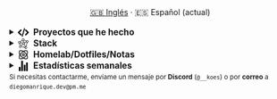 <div align="center">
  <a href="./README.md">🇬🇧 Inglés</a> · <a>🇪🇸 Español (actual)</a>
</div>
<br>

<details>
  <summary><span style="display:inline-flex;align-items:center;gap:8px;font-size:1.1em;line-height:1;"><picture style="display:inline-block;margin:0">
    <source media="(prefers-color-scheme: dark)" srcset="assets/programming-code-signs-svgrepo-com-white.svg">
    <source media="(prefers-color-scheme: light)" srcset="assets/programming-code-signs-svgrepo-com.svg">
    <img src="assets/programming-code-signs-svgrepo-com.svg" alt="icon" width="20" height="20" style="display:inline-block;vertical-align:middle">
  </picture><strong>Proyectos que he hecho</strong></span></summary>

  <br>
  <table>
    <tbody>
      <tr>
        <td>
          <em>
            <strong><a href="#">Template</a></strong>
          </em>
        </td>
        <td>
          Template
        </td>
      </tr>
    </tbody>
  </table>
</details>

<details>
  <summary><span style="display:inline-flex;align-items:center;gap:8px;font-size:1.1em;line-height:1;"><picture style="display:inline-block;margin:0">
    <source media="(prefers-color-scheme: dark)" srcset="assets/knowledge-graph-svgrepo-com-white.svg">
    <source media="(prefers-color-scheme: light)" srcset="assets/knowledge-graph-svgrepo-com.svg">
    <img src="assets/knowledge-graph-svgrepo-com.svg" alt="icon" width="20" height="20" style="display:inline-block;vertical-align:middle">
  </picture><strong>Stack</strong></span></summary>
  <br>
  <!-- Frontend -->
  <img alt="Frontend" src="https://img.shields.io/badge/Front%20%20%20-20232a?style=for-the-badge&logo=terminal&logoColor=white">
  <img alt="Angular" src="https://img.shields.io/badge/angular-7E22CE?style=for-the-badge&logo=angular&logoColor=white">
  <img alt="React" src="https://img.shields.io/badge/react-20232a?style=for-the-badge&logo=react&logoColor=61DAFB">
  <img alt="Tailwind CSS" src="https://img.shields.io/badge/tailwindcss-06B6D4?style=for-the-badge&logo=tailwindcss&logoColor=white">
  <img alt="SCSS/SASS" src="https://img.shields.io/badge/scss-CC6699?style=for-the-badge&logo=sass&logoColor=white">
  <br>

  <!-- Backend -->
  <img alt="Backend" src="https://img.shields.io/badge/Back%20%20%20%20-20232a?style=for-the-badge&logo=terminal&logoColor=white">
  <img alt="Node.js" src="https://img.shields.io/badge/node.js-339933?style=for-the-badge&logo=nodedotjs&logoColor=white">
  <img alt="Express" src="https://img.shields.io/badge/express-000000?style=for-the-badge&logo=express&logoColor=white">
  <img alt="Spring" src="https://img.shields.io/badge/spring-6DB33F?style=for-the-badge&logo=spring&logoColor=white">
  <br>

  <!-- Databases -->
  <img alt="Databases" src="https://img.shields.io/badge/DB's%20-20232a?style=for-the-badge&logo=terminal&logoColor=white">
  <img alt="MongoDB" src="https://img.shields.io/badge/mongodb-4EA94B?style=for-the-badge&logo=mongodb&logoColor=white">
  <img alt="Supabase" src="https://img.shields.io/badge/supabase-3ECF8E?style=for-the-badge&logo=supabase&logoColor=white">
  <img alt="Valkey" src="https://img.shields.io/badge/valkey-DC382D?style=for-the-badge&logo=valkey&logoColor=white">
  <img alt="DBeaver" src="https://img.shields.io/badge/dbeaver-2F6BFF?style=for-the-badge&logo=dbeaver&logoColor=white">
  <br>

  <!-- DevOps -->
  <img alt="DevOps" src="https://img.shields.io/badge/DevOps%20%20%20-20232a?style=for-the-badge&logo=terminal&logoColor=white">
  <img alt="Docker" src="https://img.shields.io/badge/docker-2496ED?style=for-the-badge&logo=docker&logoColor=white">
  <img alt="Proxmox" src="https://img.shields.io/badge/proxmox-e57000?style=for-the-badge&logo=proxmox&logoColor=white">
  <img alt="Jenkins" src="https://img.shields.io/badge/jenkins-D24939?style=for-the-badge&logo=jenkins&logoColor=white">
  <img alt="Git" src="https://img.shields.io/badge/git-F05032?style=for-the-badge&logo=git&logoColor=white">
</details>
<details>
  <summary><span style="display:inline-flex;align-items:center;gap:8px;font-size:1.1em;line-height:1;"><picture style="display:inline-block;margin:0">
    <source media="(prefers-color-scheme: dark)" srcset="assets/atom-svgrepo-com-white.svg">
    <source media="(prefers-color-scheme: light)" srcset="assets/atom-svgrepo-com.svg">
    <img src="assets/atom-svgrepo-com.svg" alt="icon" width="20" height="20" style="display:inline-block;vertical-align:middle">
  </picture><strong>Homelab/Dotfiles/Notas</strong></span></summary>
  <br>
  <table>
    <tbody>
      <tr>
        <td>
          <strong><a href="https://github.com/diegokoes/proxmox">proxmox</a></strong>
        </td>
        <td>Configuraciones y documentación relacionadas con Proxmox</td>
      </tr>
      <tr>
        <td>
          <strong><a href="https://github.com/diegokoes/dotfiles">dotfiles</a></strong>
        </td>
        <td>Mis dotfiles y la configuración del entorno</td>
      </tr>
      <tr>
        <td>
          <strong><a href="https://github.com/diegokoes/obsidian_programming">obsidian_programming</a></strong>
        </td>
        <td>Notas y vault de Obsidian sobre programación/tecnología</td>
      </tr>
    </tbody>
  </table>
</details>

<details>
  <summary><span style="display:inline-flex;align-items:center;gap:8px;font-size:1.1em;line-height:1;"><picture style="display:inline-block;margin:0">
    <source media="(prefers-color-scheme: dark)" srcset="assets/stats-chart-sharp-svgrepo-com-white.svg">
    <source media="(prefers-color-scheme: light)" srcset="assets/stats-chart-sharp-svgrepo-com.svg">
    <img src="assets/stats-chart-sharp-svgrepo-com.svg" alt="icon" width="20" height="20" style="display:inline-block;vertical-align:middle">
  </picture><strong>Estadísticas semanales</strong></span></summary>
  <br>
<!--START_SECTION:waka_es-->
**Soy diurno 🐤** 

```text
🌞 Mañana   26 commits  ██░░░░░░░░░░░░░░░░░░░░░░░  9.03%
🌆 Día     137 commits  ████████████░░░░░░░░░░░░░  47.57%
🌃 Tarde    89 commits  ███████░░░░░░░░░░░░░░░░░░  30.9%
🌙 Noche    36 commits  ███░░░░░░░░░░░░░░░░░░░░░░  12.5%
```


📊 **Mi actividad semanal** 

```text
⌚︎ Zona Horaria: Europa/Madrid

💬 Lenguajes: 
JavaScript               22 hrs 16 mins      █████████████░░░░░░░░░░░░   52.12% 
Java                     6 hrs 45 mins       ████░░░░░░░░░░░░░░░░░░░░░   15.8% 
Markdown                 5 hrs 27 mins       ███░░░░░░░░░░░░░░░░░░░░░░   12.77% 
Other                    3 hrs 54 mins       ██░░░░░░░░░░░░░░░░░░░░░░░   9.13% 
TOML                     52 mins             ░░░░░░░░░░░░░░░░░░░░░░░░░   2.05%

🔥 Editores: 
VS Code                  32 hrs 21 mins      ███████████████████░░░░░░   75.69% 
IntelliJ IDEA            7 hrs 20 mins       ████░░░░░░░░░░░░░░░░░░░░░   17.18% 
Obsidian                 2 hrs 51 mins       █░░░░░░░░░░░░░░░░░░░░░░░░   6.7% 
Neovim                   5 mins              ░░░░░░░░░░░░░░░░░░░░░░░░░   0.22% 
Visual Studio            5 mins              ░░░░░░░░░░░░░░░░░░░░░░░░░   0.21%

🐱‍💻 Proyectos: 
hsn-react-node           23 hrs 25 mins      █████████████░░░░░░░░░░░░   54.81% 
servidor                 7 hrs 20 mins       ████░░░░░░░░░░░░░░░░░░░░░   17.18% 
dotfiles                 6 hrs 16 mins       ███░░░░░░░░░░░░░░░░░░░░░░   14.7% 
obsidian_programming     3 hrs 10 mins       █░░░░░░░░░░░░░░░░░░░░░░░░   7.44% 
diegokoes                1 hr 25 mins        ░░░░░░░░░░░░░░░░░░░░░░░░░   3.33%

💻 Sistemas Operativos: 
Linux                    42 hrs 39 mins      █████████████████████████   99.79% 
Windows                  5 mins              ░░░░░░░░░░░░░░░░░░░░░░░░░   0.21%

```

**Programo principalmente en Python** 

```text
Python                   5 repos             █████████░░░░░░░░░░░░░░░░   38.46% 
TypeScript               2 repos             ███░░░░░░░░░░░░░░░░░░░░░░   15.38% 
JavaScript               2 repos             ███░░░░░░░░░░░░░░░░░░░░░░   15.38% 
SCSS                     1 repo              ██░░░░░░░░░░░░░░░░░░░░░░░   7.69% 
Lua                      1 repo              ██░░░░░░░░░░░░░░░░░░░░░░░   7.69%

```



 Última actualización el 07/10/2025
<!--END_SECTION:waka_es-->
</details>
<small>Si necesitas contactarme, envíame un mensaje por <strong>Discord</strong> (<code>@__koes</code>) o por <strong>correo</strong> a <code>diegomanrique.dev@pm.me</code></small>
